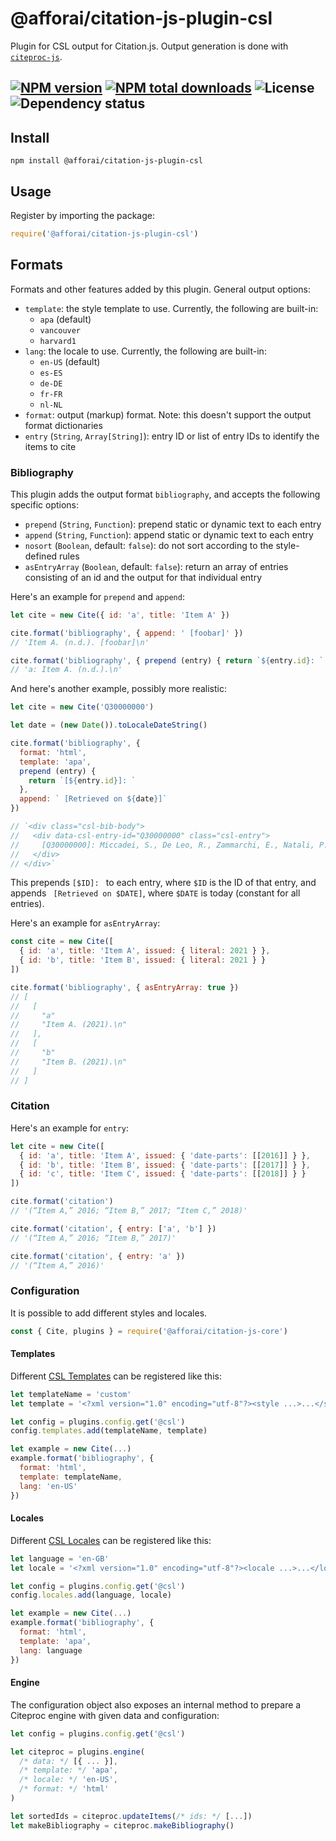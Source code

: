 # @afforai/citation-js-plugin-csl
Plugin for CSL output for Citation.js. Output generation is done with [`citeproc-js`](https://github.com/Juris-M/citeproc-js).

[![NPM version](https://img.shields.io/npm/v/@afforai/citation-js-plugin-csl.svg)](https://npmjs.org/package/@afforai/citation-js-plugin-csl)
[![NPM total downloads](https://img.shields.io/npm/dt/@afforai/citation-js-plugin-csl.svg)](https://npmcharts.com/compare/@citation-js%2Fplugin-csl?minimal=true)
![License](https://img.shields.io/npm/l/@afforai/citation-js-plugin-csl.svg)
![Dependency status](https://img.shields.io/librariesio/release/npm/@afforai/citation-js-plugin-csl)
---

## Install

    npm install @afforai/citation-js-plugin-csl

## Usage

Register by importing the package:

```js
require('@afforai/citation-js-plugin-csl')
```

## Formats

Formats and other features added by this plugin. General output options:

  * `template`: the style template to use. Currently, the following are built-in:
    * `apa` (default)
    * `vancouver`
    * `harvard1`
  * `lang`: the locale to use. Currently, the following are built-in:
    * `en-US` (default)
    * `es-ES`
    * `de-DE`
    * `fr-FR`
    * `nl-NL`
  * `format`: output (markup) format. Note: this doesn't support the output format dictionaries
  * `entry` (`String`, `Array[String]`): entry ID or list of entry IDs to identify the items to cite

### Bibliography

This plugin adds the output format `bibliography`, and accepts the following specific options:

  * `prepend` (`String`, `Function`): prepend static or dynamic text to each entry
  * `append` (`String`, `Function`): append static or dynamic text to each entry
  * `nosort` (`Boolean`, default: `false`): do not sort according to the style-defined rules
  * `asEntryArray` (`Boolean`, default: `false`): return an array of entries consisting of an id and the output for that individual entry

Here's an example for `prepend` and `append`:

```js
let cite = new Cite({ id: 'a', title: 'Item A' })

cite.format('bibliography', { append: ' [foobar]' })
// 'Item A. (n.d.). [foobar]\n'

cite.format('bibliography', { prepend (entry) { return `${entry.id}: ` } })
// 'a: Item A. (n.d.).\n'
```

And here's another example, possibly more realistic:

```js
let cite = new Cite('Q30000000')

let date = (new Date()).toLocaleDateString()

cite.format('bibliography', {
  format: 'html',
  template: 'apa',
  prepend (entry) {
    return `[${entry.id}]: `
  },
  append: ` [Retrieved on ${date}]`
})

// `<div class="csl-bib-body">
//   <div data-csl-entry-id="Q30000000" class="csl-entry">
//     [Q30000000]: Miccadei, S., De Leo, R., Zammarchi, E., Natali, P. G., &#38; Civitareale, D. (2002). The Synergistic Activity of Thyroid Transcription Factor 1 and Pax 8 Relies on the Promoter/Enhancer Interplay. <i>Molecular Endocrinology</i>, <i>16</i>(4), 837–846. https://doi.org/10.1210/MEND.16.4.0808 [Retrieved on 2018-7-10]
//   </div>
// </div>`
```

This prepends `[$ID]: ` to each entry, where `$ID` is the ID of that entry, and appends ` [Retrieved on $DATE]`, where `$DATE` is today (constant for all entries).

Here's an example for `asEntryArray`:

```js
const cite = new Cite([
  { id: 'a', title: 'Item A', issued: { literal: 2021 } },
  { id: 'b', title: 'Item B', issued: { literal: 2021 } }
])

cite.format('bibliography', { asEntryArray: true })
// [
//   [
//     "a"
//     "Item A. (2021).\n"
//   ],
//   [
//     "b"
//     "Item B. (2021).\n"
//   ]
// ]
```

### Citation

Here's an example for `entry`:

```js
let cite = new Cite([
  { id: 'a', title: 'Item A', issued: { 'date-parts': [[2016]] } },
  { id: 'b', title: 'Item B', issued: { 'date-parts': [[2017]] } },
  { id: 'c', title: 'Item C', issued: { 'date-parts': [[2018]] } }
])

cite.format('citation')
// '(“Item A,” 2016; “Item B,” 2017; “Item C,” 2018)'

cite.format('citation', { entry: ['a', 'b'] })
// '(“Item A,” 2016; “Item B,” 2017)'

cite.format('citation', { entry: 'a' })
// '(“Item A,” 2016)'
```

### Configuration

It is possible to add different styles and locales.

```js
const { Cite, plugins } = require('@afforai/citation-js-core')
```

#### Templates

Different [CSL Templates](https://github.com/citation-style-language/styles) can be registered like this:

```js
let templateName = 'custom'
let template = '<?xml version="1.0" encoding="utf-8"?><style ...>...</style>' // The actual XML file

let config = plugins.config.get('@csl')
config.templates.add(templateName, template)

let example = new Cite(...)
example.format('bibliography', {
  format: 'html',
  template: templateName,
  lang: 'en-US'
})
```

#### Locales

Different [CSL Locales](https://github.com/citation-style-language/locales) can be registered like this:

```js
let language = 'en-GB'
let locale = '<?xml version="1.0" encoding="utf-8"?><locale ...>...</locale>' // The actual XML file

let config = plugins.config.get('@csl')
config.locales.add(language, locale)

let example = new Cite(...)
example.format('bibliography', {
  format: 'html',
  template: 'apa',
  lang: language
})
```

#### Engine

The configuration object also exposes an internal method to prepare a Citeproc engine with given data and configuration:

```js
let config = plugins.config.get('@csl')

let citeproc = plugins.engine(
  /* data: */ [{ ... }],
  /* template: */ 'apa',
  /* locale: */ 'en-US',
  /* format: */ 'html'
)

let sortedIds = citeproc.updateItems(/* ids: */ [...])
let makeBibliography = citeproc.makeBibliography()
```
